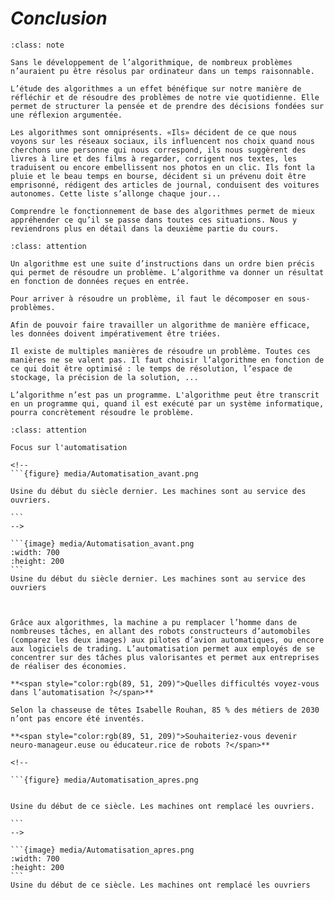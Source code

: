 *Conclusion*
==========

````{admonition} Pourquoi est-ce important ?
:class: note

Sans le développement de l’algorithmique, de nombreux problèmes n’auraient pu être résolus par ordinateur dans un temps raisonnable.

L’étude des algorithmes a un effet bénéfique sur notre manière de réfléchir et de résoudre des problèmes de notre vie quotidienne. Elle permet de structurer la pensée et de prendre des décisions fondées sur une réflexion argumentée.

Les algorithmes sont omniprésents. «Ils» décident de ce que nous voyons sur les réseaux sociaux, ils influencent nos choix quand nous cherchons une personne qui nous correspond, ils nous suggèrent des livres à lire et des films à regarder, corrigent nos textes, les traduisent ou encore embellissent nos photos en un clic. Ils font la pluie et le beau temps en bourse, décident si un prévenu doit être emprisonné, rédigent des articles de journal, conduisent des voitures autonomes. Cette liste s’allonge chaque jour...

Comprendre le fonctionnement de base des algorithmes permet de mieux appréhender ce qu’il se passe dans toutes ces situations. Nous y reviendrons plus en détail dans la deuxième partie du cours.

````


````{admonition} À retenir
:class: attention

Un algorithme est une suite d’instructions dans un ordre bien précis qui permet de résoudre un problème. L’algorithme va donner un résultat en fonction de données reçues en entrée.

Pour arriver à résoudre un problème, il faut le décomposer en sous-problèmes.

Afin de pouvoir faire travailler un algorithme de manière efficace, les données doivent impérativement être triées.

Il existe de multiples manières de résoudre un problème. Toutes ces manières ne se valent pas. Il faut choisir l’algorithme en fonction de ce qui doit être optimisé : le temps de résolution, l’espace de stockage, la précision de la solution, ...

L’algorithme n’est pas un programme. L'algorithme peut être transcrit en un programme qui, quand il est exécuté par un système informatique, pourra concrètement résoudre le problème.     

````


````{admonition} Aller plus loin
:class: attention

Focus sur l'automatisation

<!--
```{figure} media/Automatisation_avant.png

Usine du début du siècle dernier. Les machines sont au service des ouvriers.

```
-->

```{image} media/Automatisation_avant.png
:width: 700
:height: 200
```
Usine du début du siècle dernier. Les machines sont au service des ouvriers



Grâce aux algorithmes, la machine a pu remplacer l’homme dans de nombreuses tâches, en allant des robots constructeurs d’automobiles (comparez les deux images) aux pilotes d’avion automatiques, ou encore aux logiciels de trading. L’automatisation permet aux employés de se concentrer sur des tâches plus valorisantes et permet aux entreprises  de réaliser des économies. 

**<span style="color:rgb(89, 51, 209)">Quelles difficultés voyez-vous dans l’automatisation ?</span>**

Selon la chasseuse de têtes Isabelle Rouhan, 85 % des métiers de 2030 n’ont pas encore été inventés.  

**<span style="color:rgb(89, 51, 209)">Souhaiteriez-vous devenir neuro-manageur.euse ou éducateur.rice de robots ?</span>**

<!--

```{figure} media/Automatisation_apres.png


Usine du début de ce siècle. Les machines ont remplacé les ouvriers.

```
-->

```{image} media/Automatisation_apres.png
:width: 700
:height: 200
```
Usine du début de ce siècle. Les machines ont remplacé les ouvriers



````

